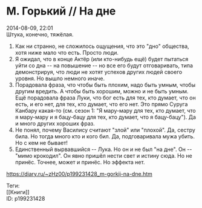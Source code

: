 М. Горький // На дне
=====================

   
 2014-08-09, 22:01   
  Штука, конечно, тяжёлая.   
   
 1. Как ни странно, не сложилось ощущения, что это "дно" общества, хотя ниже мало что есть. Просто люди.   
 2. Я ожидал, что в конце Актёр (или кто-нибудь ещё) будет пытаться уйти со дна -- на повышение -- но все его будут отговаривать, типа демонстрируя, что люди не хотят успехов других людей своего уровня. Но вышло немного иначе.   
 3. Порадовала фраза, что чтобы быть плохим, надо быть умным, чтобы другим вредить. А чтобы быть хорошим, можно и не быть умным. Ещё порадовала фраза Луки, что бог есть для тех, кто думает, что он есть, и его нет, для тех, кто думает, что его нет. Это прямо Суруга Канбару какая-то (см. сезон 1: "Я мару-мару для тех, кто думает, что я мару-мару и я бацу-бацу для тех, кто думает, что я бацу-бацу"). Да и много других хороших фраз.   
 4. Не понял, почему Василису считают "злой" или "плохой". Да, сестру била. Но тогда много кто и кого бил. Да, подговаривала мужа убить. Но с кем не бывает!   
 5. Единственный вырвавшийся -- Лука. Но он и не был "на дне". Он -- "мимо крокодил". Он явно пришёл нести свет и истину сюда. Но не принёс. Точнее, может и принёс. Но эффекта нет.   
    
 <https://diary.ru/~zHz00/p199231428_m-gorkij-na-dne.htm>   
   
 Теги:   
 [[Книги]]   
 ID: p199231428